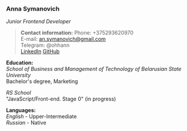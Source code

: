 ### **Anna Symanovich** 
*Junior Frontend Developer*

>**Contact information:** 
Phone: +375293620970  
E-mail: an.symanovich@gmail.com   
Telegram: @ohhann   
[LinkedIn](https://www.linkedin.com/in/ansymanovich/) [GitHub](https://github.com/annsmnv)  

**Education:**  
*School of Business and Management of Technology of Belarusian State University*  
Bachelor's degree, Marketing

*RS School*   
"JavaScript/Front-end. Stage 0" (in progress) 

**Languages:**  
*English* - Upper-Intermediate  
*Russian* - Native
